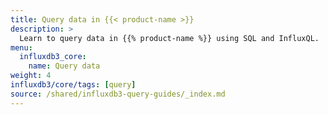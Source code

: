 ```yaml
---
title: Query data in {{< product-name >}}
description: >
  Learn to query data in {{% product-name %}} using SQL and InfluxQL.
menu:
  influxdb3_core:
    name: Query data
weight: 4
influxdb3/core/tags: [query]
source: /shared/influxdb3-query-guides/_index.md
---
```


<!--
The content for this page is at content/shared/influxdb3-query-guides/_index.md
-->
